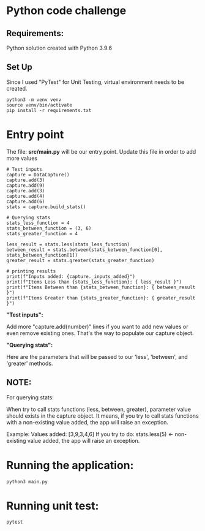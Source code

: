 <h1>Python code challenge</h1>	

<h2>Requirements:</h2>

<p>Python solution created with Python 3.9.6<p>



<h2>Set Up</h2>

<p>Since I used "PyTest" for Unit Testing, virtual environment needs to be created.</p>

```
python3 -m venv venv
source venv/bin/activate
pip install -r requirements.txt
```

<h1>Entry point</h1>
<p>The file: <strong>src/main.py</strong> will be our entry point. Update this file in order to add more values </p>

```
# Test inputs
capture = DataCapture()
capture.add(3)
capture.add(9)
capture.add(3)
capture.add(4)
capture.add(6)
stats = capture.build_stats()

# Querying stats
stats_less_function = 4
stats_between_function = (3, 6)
stats_greater_function = 4

less_result = stats.less(stats_less_function)
between_result = stats.between(stats_between_function[0], stats_between_function[1])
greater_result = stats.greater(stats_greater_function)

# printing results
print(f"Inputs added: {capture._inputs_added}")
print(f"Items Less than {stats_less_function}: { less_result }")
print(f"Items Between than {stats_between_function}: { between_result }")
print(f"Items Greater than {stats_greater_function}: { greater_result }")
```

<strong>"Test inputs":</strong> <br>
<p>Add more "capture.add(number)" lines if you want to add new values or even remove existing ones. That's the way to populate our capture object.</p>

<strong>"Querying stats":</strong>
<p>Here are the parameters that will be passed to our 'less', 'between', and 'greater' methods. </p>

<h2>NOTE:</h2>
<p>For querying stats:  </p>
<p>
When try to call stats functions (less, between, greater), parameter value should exists in the capture object. It means, if you try to call stats functions with a non-existing value added, the app will raise an exception.

Example:
Values added: [3,9,3,4,6]
If you try to do: stats.less(5) <- non-existing value added, the app will raise an exception.



</p>


<h1>Running the application:</h1>

```
python3 main.py
```

<h1>Running unit test:</h1>

```
pytest
```


